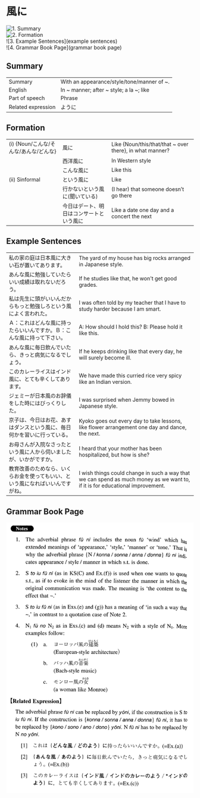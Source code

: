 # 風に

![1. Summary](summary)<br>
![2. Formation](formation)<br>
![3. Example Sentences](example sentences)<br>
![4. Grammar Book Page](grammar book page)<br>


## Summary

<table><tr>   <td>Summary</td>   <td>With an appearance/style/tone/manner of ~.</td></tr><tr>   <td>English</td>   <td>In ~ manner; after ~ style; a la ~; like</td></tr><tr>   <td>Part of speech</td>   <td>Phrase</td></tr><tr>   <td>Related expression</td>   <td>ように</td></tr></table>

## Formation

<table class="table"> <tbody><tr class="tr head"> <td class="td"><span class="numbers">(i) </span><span class="bold"><span>{Noun/こんな/そんな/あんな/どんな}</span> </span></td> <td class="td"><span class="concept">風に</span> </td> <td class="td"><span>Like {Noun/this/that/that ~    over there}, in what manner?</span></td> </tr> <tr class="tr"> <td class="td"><span>&nbsp;</span></td> <td class="td"><span>西洋<span class="concept">風に</span></span> </td> <td class="td"><span>In Western style</span></td> </tr> <tr class="tr"> <td class="td"><span>&nbsp;</span></td> <td class="td"><span>こんな<span class="concept">風に</span></span> </td> <td class="td"><span>Like this</span></td> </tr> <tr class="tr head"> <td class="td"><span class="numbers">(ii) </span><span class="bold"><span>Sinformal</span> </span></td> <td class="td"><span class="concept">という風に</span> </td> <td class="td"><span>Like</span></td> </tr> <tr class="tr"> <td class="td"><span>&nbsp;</span></td> <td class="td"><span>行かない<span class="concept">という風に</span></span><span>(聞いている)</span> </td> <td class="td"><span>(I hear) that someone    doesn’t go there</span></td> </tr> <tr class="tr"> <td class="td"><span>&nbsp;</span></td> <td class="td"><span>今日はデート、明日はコンサート<span class="concept">という風に</span></span> </td> <td class="td"><span>Like a date one day and a    concert the next</span></td> </tr> </tbody></table>

## Example Sentences

<table><tr>   <td>私の家の庭は日本風に大きい石が置いてあります。</td>   <td>The yard of my house has big rocks arranged in Japanese style.</td></tr><tr>   <td>あんな風に勉強していたらいい成績は取れないだろう。</td>   <td>If he studies like that, he won't get good grades.</td></tr><tr>   <td>私は先生に頭がいいんだからもっと勉強しろという風によく言われた。</td>   <td>I was often told by my teacher that I have to study harder because I am smart.</td></tr><tr>   <td>Ａ：これはどんな風に持ったらいいんですか。Ｂ：こんな風に持って下さい。</td>   <td>A: How should I hold this?     B: Please hold it like this.</td></tr><tr>   <td>あんな風に毎日飲んでいたら、きっと病気になるでしょう。</td>   <td>If he keeps drinking like that every day, he will surely become ill.</td></tr><tr>   <td>このカレーライスはインド風に、とても辛くしてあります。</td>   <td>We have made this curried rice very spicy like an Indian version.</td></tr><tr>   <td>ジェミーが日本風のお辞儀をした時にはびっくりした。</td>   <td>I was surprised when Jemmy bowed in Japanese style.</td></tr><tr>   <td>京子は、今日はお花、あすはダンスという風に、毎日何かを習いに行っている。</td>   <td>Kyoko goes out every day to take lessons, like flower arrangement one day and dance, the next.</td></tr><tr>   <td>お母さんが入院なさったという風に人から伺いましたが、いかがですか。</td>   <td>I heard that your mother has been hospitalized, but how is she?</td></tr><tr>   <td>教育改善のためなら、いくらお金を使ってもいい、という風になればいいんですがね。</td>   <td>I wish things could change in such a way that we can spend as much money as we want to, if it is for educational improvement.</td></tr></table>

## Grammar Book Page

![](../img/Intermediate風に.png)

